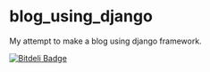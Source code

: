 # blog_using_django
My attempt to make a blog using django framework.


[![Bitdeli Badge](https://d2weczhvl823v0.cloudfront.net/zealfire/blog_using_django/trend.png)](https://bitdeli.com/free "Bitdeli Badge")

